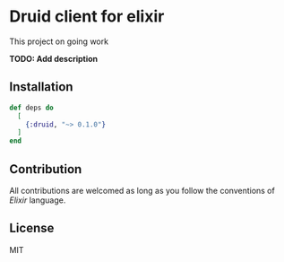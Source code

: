 # Druid client for elixir

This project on going work

**TODO: Add description**

## Installation

```elixir
def deps do
  [
    {:druid, "~> 0.1.0"}
  ]
end
```

## Contribution

All contributions are welcomed as long as you follow the conventions of *Elixir* language.

## License

MIT